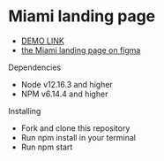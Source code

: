 # Miami landing page
- [DEMO LINK](https://vladislav-burhovetskiy.github.io/layout_miami/)
- [the Miami landing page on figma](https://www.figma.com/file/nHz8bflIwJaWP3P99vKTH5/miami_home_new?node-id=16033%3A3)

Dependencies
- Node v12.16.3 and higher
- NPM v6.14.4 and higher

Installing
- Fork and clone this repository
- Run npm install in your terminal
- Run npm start
